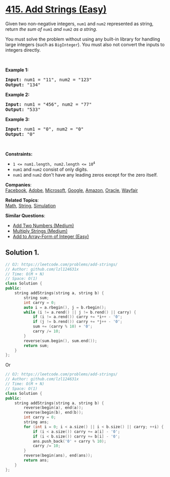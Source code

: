 # [415. Add Strings (Easy)](https://leetcode.com/problems/add-strings/)

<p>Given two non-negative integers, <code>num1</code> and <code>num2</code> represented as string, return <em>the sum of</em> <code>num1</code> <em>and</em> <code>num2</code> <em>as a string</em>.</p>

<p>You must solve the problem without using any built-in library for handling large integers (such as <code>BigInteger</code>). You must also not convert the inputs to integers directly.</p>

<p>&nbsp;</p>
<p><strong>Example 1:</strong></p>

<pre><strong>Input:</strong> num1 = "11", num2 = "123"
<strong>Output:</strong> "134"
</pre>

<p><strong>Example 2:</strong></p>

<pre><strong>Input:</strong> num1 = "456", num2 = "77"
<strong>Output:</strong> "533"
</pre>

<p><strong>Example 3:</strong></p>

<pre><strong>Input:</strong> num1 = "0", num2 = "0"
<strong>Output:</strong> "0"
</pre>

<p>&nbsp;</p>
<p><strong>Constraints:</strong></p>

<ul>
	<li><code>1 &lt;= num1.length, num2.length &lt;= 10<sup>4</sup></code></li>
	<li><code>num1</code> and <code>num2</code> consist of only digits.</li>
	<li><code>num1</code> and <code>num2</code> don't have any leading zeros except for the zero itself.</li>
</ul>


**Companies**:  
[Facebook](https://leetcode.com/company/facebook), [Adobe](https://leetcode.com/company/adobe), [Microsoft](https://leetcode.com/company/microsoft), [Google](https://leetcode.com/company/google), [Amazon](https://leetcode.com/company/amazon), [Oracle](https://leetcode.com/company/oracle), [Wayfair](https://leetcode.com/company/wayfair)

**Related Topics**:  
[Math](https://leetcode.com/tag/math/), [String](https://leetcode.com/tag/string/), [Simulation](https://leetcode.com/tag/simulation/)

**Similar Questions**:
* [Add Two Numbers (Medium)](https://leetcode.com/problems/add-two-numbers/)
* [Multiply Strings (Medium)](https://leetcode.com/problems/multiply-strings/)
* [Add to Array-Form of Integer (Easy)](https://leetcode.com/problems/add-to-array-form-of-integer/)

## Solution 1.

```cpp
// OJ: https://leetcode.com/problems/add-strings/
// Author: github.com/lzl124631x
// Time: O(M + N)
// Space: O(1)
class Solution {
public:
    string addStrings(string a, string b) {
        string sum;
        int carry = 0;
        auto i = a.rbegin(), j = b.rbegin();
        while (i != a.rend() || j != b.rend() || carry) {
            if (i != a.rend()) carry += *i++ - '0';
            if (j != b.rend()) carry += *j++ - '0';
            sum += (carry % 10) + '0';
            carry /= 10;
        }
        reverse(sum.begin(), sum.end());
        return sum;
    }
};
```

Or

```cpp
// OJ: https://leetcode.com/problems/add-strings/
// Author: github.com/lzl124631x
// Time: O(M + N)
// Space: O(1)
class Solution {
public:
    string addStrings(string a, string b) {
        reverse(begin(a), end(a));
        reverse(begin(b), end(b));
        int carry = 0;
        string ans;
        for (int i = 0; i < a.size() || i < b.size() || carry; ++i) {
            if (i < a.size()) carry += a[i] - '0';
            if (i < b.size()) carry += b[i] - '0';
            ans.push_back('0' + carry % 10);
            carry /= 10;
        }
        reverse(begin(ans), end(ans));
        return ans;
    }
};
```